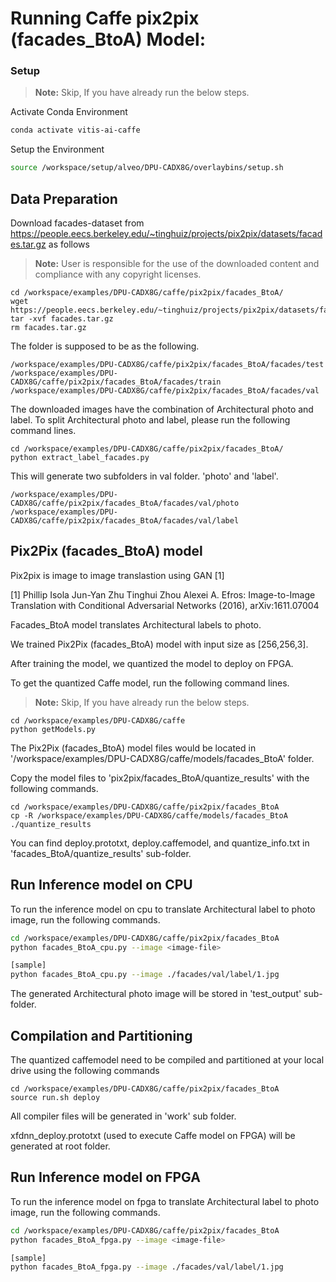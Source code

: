 
# Running Caffe pix2pix (facades_BtoA) Model:



### Setup

> **Note:** Skip, If you have already run the below steps.

Activate Conda Environment
  ```sh
  conda activate vitis-ai-caffe 
  ```

Setup the Environment

  ```sh
  source /workspace/setup/alveo/DPU-CADX8G/overlaybins/setup.sh
  ```

## Data Preparation

Download facades-dataset from https://people.eecs.berkeley.edu/~tinghuiz/projects/pix2pix/datasets/facades.tar.gz as follows
> **Note:** User is responsible for the use of the downloaded content and compliance with any copyright licenses.
```
cd /workspace/examples/DPU-CADX8G/caffe/pix2pix/facades_BtoA/
wget https://people.eecs.berkeley.edu/~tinghuiz/projects/pix2pix/datasets/facades.tar.gz
tar -xvf facades.tar.gz
rm facades.tar.gz
```

The folder is supposed to be as the following.  

```
/workspace/examples/DPU-CADX8G/caffe/pix2pix/facades_BtoA/facades/test
/workspace/examples/DPU-CADX8G/caffe/pix2pix/facades_BtoA/facades/train
/workspace/examples/DPU-CADX8G/caffe/pix2pix/facades_BtoA/facades/val
```

The downloaded images have the combination of Architectural photo and label. 
To split Architectural photo and label, please run the following command lines.

```
cd /workspace/examples/DPU-CADX8G/caffe/pix2pix/facades_BtoA/
python extract_label_facades.py
```

This will generate two subfolders in val folder. 'photo' and 'label'. 
```
/workspace/examples/DPU-CADX8G/caffe/pix2pix/facades_BtoA/facades/val/photo
/workspace/examples/DPU-CADX8G/caffe/pix2pix/facades_BtoA/facades/val/label
```  


## Pix2Pix (facades_BtoA) model

Pix2pix is image to image translastion using GAN [1]


[1]	Phillip Isola Jun-Yan Zhu Tinghui Zhou Alexei A. Efros: Image-to-Image Translation with Conditional Adversarial Networks (2016), arXiv:1611.07004



Facades_BtoA model translates Architectural labels to photo. 

We trained Pix2Pix (facades_BtoA) model with input size as [256,256,3].

After training the model, we quantized the model to deploy on FPGA.

To get the quantized Caffe model, run the following command lines. 

> **Note:** Skip, If you have already run the below steps.
```
cd /workspace/examples/DPU-CADX8G/caffe
python getModels.py
```

The Pix2Pix (facades_BtoA) model files would be located in '/workspace/examples/DPU-CADX8G/caffe/models/facades_BtoA' folder.

Copy the model files to 'pix2pix/facades_BtoA/quantize_results' with the following commands.
```
cd /workspace/examples/DPU-CADX8G/caffe/pix2pix/facades_BtoA
cp -R /workspace/examples/DPU-CADX8G/caffe/models/facades_BtoA ./quantize_results
```

You can find deploy.prototxt, deploy.caffemodel, and quantize_info.txt in 'facades_BtoA/quantize_results' sub-folder.


## Run Inference model on CPU

To run the inference model on cpu to translate Architectural label to photo image, run the following commands.
```sh
cd /workspace/examples/DPU-CADX8G/caffe/pix2pix/facades_BtoA
python facades_BtoA_cpu.py --image <image-file>

[sample]
python facades_BtoA_cpu.py --image ./facades/val/label/1.jpg
```
The generated Architectural photo image will be stored in 'test_output' sub-folder.



## Compilation and Partitioning


The quantized caffemodel need to be compiled and partitioned at your local drive using the following commands

```
cd /workspace/examples/DPU-CADX8G/caffe/pix2pix/facades_BtoA
source run.sh deploy
```

All compiler files will be generated in 'work' sub folder.

xfdnn_deploy.prototxt (used to execute Caffe model on FPGA) will be generated at root folder.




## Run Inference model on FPGA 

To run the inference model on fpga to translate Architectural label to photo image, run the following commands.

```sh
cd /workspace/examples/DPU-CADX8G/caffe/pix2pix/facades_BtoA
python facades_BtoA_fpga.py --image <image-file>

[sample]
python facades_BtoA_fpga.py --image ./facades/val/label/1.jpg
```
